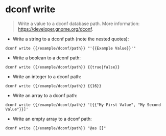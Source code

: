 # dconf write

> Write a value to a dconf database path.
> More information: <https://developer.gnome.org/dconf>.

- Write a string to a dconf path (note the nested quotes):

`dconf write {{/example/dconf/path}} "'{{Example Value}}'"`

- Write a boolean to a dconf path:

`dconf write {{/example/dconf/path}} {{true|false}}`

- Write an integer to a dconf path:

`dconf write {{/example/dconf/path}} {{16}}`

- Write an array to a dconf path:

`dconf write {{/example/dconf/path}} '[{{"My First Value", "My Second Value"}}]'`

- Write an empty array to a dconf path:

`dconf write {{/example/dconf/path}} "@as []"`

